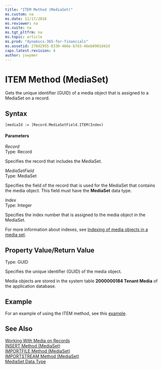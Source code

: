 ```yaml
---
title: "ITEM Method (MediaSet)"
ms.custom: na
ms.date: 11/17/2016
ms.reviewer: na
ms.suite: na
ms.tgt_pltfrm: na
ms.topic: article
ms.prod: "dynamics-365-for-financials"
ms.assetid: 270d2955-8330-466e-b7d3-46eb0901d42d
caps.latest.revision: 4
author: jswymer
---
```

# ITEM Method (MediaSet)
Gets the unique identifier (GUID) of a media object that is assigned to a MediaSet on a record.

## Syntax  

```  
[mediaId := ]Record.MediaSetField.ITEM(Index)  
```  

#### Parameters  
*Record*  
Type: Record  

Specifies the record that includes the MediaSet.

*MediaSetField*  
Type: MediaSet  

Specifies the field of the record that is used for the MediaSet that contains the media object. This field must have the **MediaSet** data type.

*Index*  
Type: Integer  

Specifies the index number that is assigned to the media object in the MediaSet.

For more information about indexes, see [Indexing of media objects in a media set](../devenv-working-with-media-on-records.md#Indexing).


## Property Value/Return Value  
Type: GUID  

Specifies the unique identifier (GUID) of the media object.

Media objects are stored in the system table **2000000184 Tenant Media** of the application database.

## Example  
For an example of using the ITEM method, see this [example](devenv-INSERT-Method-MediaSet.md#InsertMediaExample).

## See Also  
[Working With Media on Records](../devenv-working-with-media-on-records.md)  
[INSERT Method \(MediaSet\)](devenv-INSERT-Method-MediaSet.md)  
[IMPORTFILE Method \(MediaSet\)](devenv-IMPORTFILE-Method-MediaSet.md)   
[IMPORTSTREAM Method \(MediaSet\)](devenv-IMPORTSTREAM-Method-MediaSet.md)   
[MediaSet Data Type](../datatypes/devenv-MediaSet-Data-Type.md)

